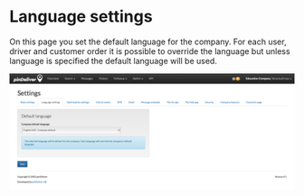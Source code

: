 # Language settings

On this page you set the default language for the company. For each user, driver and customer order it is possible to override the language but unless language is specified the default language will be used.

![Language Settings](/images/settings_language_settings.png)

